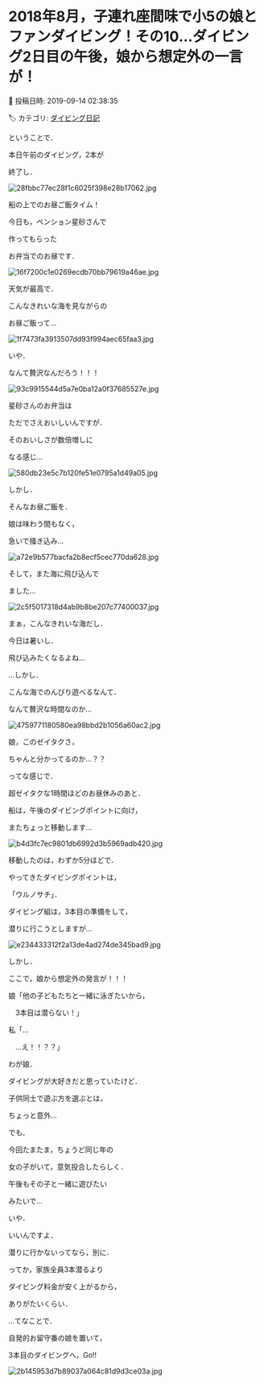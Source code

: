 # 2018年8月，子連れ座間味で小5の娘とファンダイビング！その10…ダイビング2日目の午後，娘から想定外の一言が！

📅 投稿日時: 2019-09-14 02:38:35

🏷️ カテゴリ: [ダイビング日記](ce3a7a8d424d112fce83ee85c81a0e344.md)

ということで．


本日午前のダイビング，2本が


終了し．




![28fbbc77ec28f1c6025f398e28b17062.jpg](images/28fbbc77ec28f1c6025f398e28b17062.jpg)







船の上でのお昼ご飯タイム！


今日も，ペンション星砂さんで


作ってもらった


お弁当でのお昼です．




![16f7200c1e0269ecdb70bb79619a46ae.jpg](images/16f7200c1e0269ecdb70bb79619a46ae.jpg)







天気が最高で．


こんなきれいな海を見ながらの


お昼ご飯って…




![1f7473fa3913507dd93f994aec65faa3.jpg](images/1f7473fa3913507dd93f994aec65faa3.jpg)




いや．


なんて贅沢なんだろう！！！




![93c9915544d5a7e0ba12a0f37685527e.jpg](images/93c9915544d5a7e0ba12a0f37685527e.jpg)




星砂さんのお弁当は


ただでさえおいしいんですが．


そのおいしさが数倍増しに


なる感じ…




![580db23e5c7b120fe51e0795a1d49a05.jpg](images/580db23e5c7b120fe51e0795a1d49a05.jpg)




しかし．


そんなお昼ご飯を．


娘は味わう間もなく，


急いで掻き込み…




![a72e9b577bacfa2b8ecf5cec770da628.jpg](images/a72e9b577bacfa2b8ecf5cec770da628.jpg)







そして，また海に飛び込んで


ました…




![2c5f5017318d4ab9b8be207c77400037.jpg](images/2c5f5017318d4ab9b8be207c77400037.jpg)




まぁ，こんなきれいな海だし．


今日は暑いし．


飛び込みたくなるよね…





…しかし．


こんな海でのんびり遊べるなんて．


なんて贅沢な時間なのか…




![4759771180580ea98bbd2b1056a60ac2.jpg](images/4759771180580ea98bbd2b1056a60ac2.jpg)




娘，このゼイタクさ，


ちゃんと分かってるのか…？？





ってな感じで．


超ゼイタクな1時間ほどのお昼休みのあと．


船は，午後のダイビングポイントに向け，


またちょっと移動します…




![b4d3fc7ec9801db6992d3b5969adb420.jpg](images/b4d3fc7ec9801db6992d3b5969adb420.jpg)




移動したのは，わずか5分ほどで．


やってきたダイビングポイントは，


「ウルノサチ」．


ダイビング組は，3本目の準備をして，


潜りに行こうとしますが…




![e234433312f2a13de4ad274de345bad9.jpg](images/e234433312f2a13de4ad274de345bad9.jpg)







しかし．


ここで，娘から想定外の発言が！！！





娘「他の子どもたちと一緒に泳ぎたいから，


　3本目は潜らない！」





私「…


　…え！！？？」





わが娘．


ダイビングが大好きだと思っていたけど．


子供同士で遊ぶ方を選ぶとは，


ちょっと意外…





でも．


今回たまたま，ちょうど同じ年の


女の子がいて，意気投合したらしく．


午後もその子と一緒に遊びたい


みたいで…





いや．


いいんですよ．


潜りに行かないってなら，別に．


ってか，家族全員3本潜るより


ダイビング料金が安く上がるから，


ありがたいくらい．





…てなことで．


自発的お留守番の娘を置いて，


3本目のダイビングへ，Go!!




![2b145953d7b89037a064c81d9d3ce03a.jpg](images/2b145953d7b89037a064c81d9d3ce03a.jpg)
